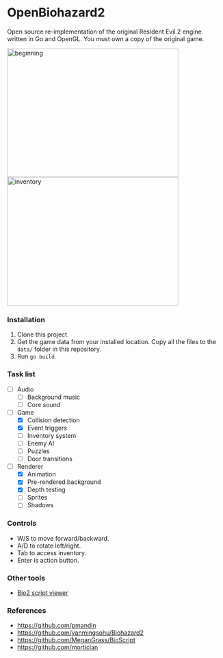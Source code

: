 # OpenBiohazard2
Open source re-implementation of the original Resident Evil 2 engine written in Go and OpenGL. You must own a copy of the original game.

<div style="display:inline-block;">
<img src="https://github.com/OpenBiohazard2/OpenBiohazard2/raw/master/screenshots/beginning.png" alt="beginning" width="400" height="300" />
<img src="https://github.com/OpenBiohazard2/OpenBiohazard2/raw/master/screenshots/inventory.png" alt="inventory" width="400" height="300" />
</div>

### Installation

1. Clone this project.
2. Get the game data from your installed location. Copy all the files to the `data/` folder in this repository.
3. Run `go build`.

### Task list

- [ ] Audio
  - [ ] Background music
  - [ ] Core sound
- [ ] Game
  - [x] Collision detection
  - [x] Event triggers
  - [ ] Inventory system
  - [ ] Enemy AI
  - [ ] Puzzles
  - [ ] Door transitions
- [ ] Renderer
  - [x] Animation
  - [x] Pre-rendered background
  - [x] Depth testing
  - [ ] Sprites
  - [ ] Shadows

### Controls

- W/S to move forward/backward.
- A/D to rotate left/right.
- Tab to access inventory.
- Enter is action button.

### Other tools

- [Bio2 script viewer](https://github.com/OpenBiohazard2/Bio2ScriptIde)

### References

- https://github.com/pmandin
- https://github.com/yanmingsohu/Biohazard2
- https://github.com/MeganGrass/BioScript
- https://github.com/mortician
